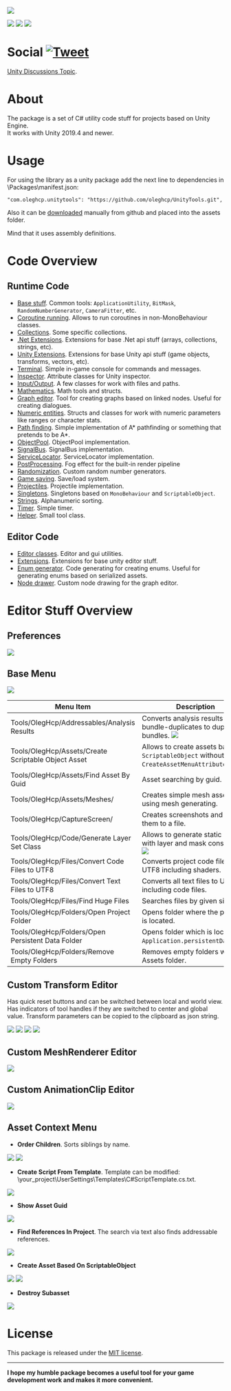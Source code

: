 ﻿[![](https://raw.githubusercontent.com/oleghcp/UnityTools/master/Other/Logo.png)](https://github.com/oleghcp/UnityTools)

[![](https://img.shields.io/badge/unity-2019.4%2B-teal)](https://unity.com)
[![](https://img.shields.io/github/last-commit/oleghcp/unitytools/master)](https://github.com/oleghcp/UnityTools/commits/master)
[![](https://img.shields.io/github/license/oleghcp/unitytools)](https://github.com/oleghcp/UnityTools/blob/master/LICENSE.md)

# Social [![Tweet](https://img.shields.io/twitter/url/http/shields.io.svg?style=social)](https://twitter.com/intent/tweet?text=Useful%20toolset%20for%20Unity%20&url=https://github.com/oleghcp/UnityTools&hashtags=unity,unitytools,csharp,asset,unityscript)
[Unity Discussions Topic](https://discussions.unity.com/t/oleghcp-unitytools/1486467).

# About

The package is a set of C# utility code stuff for projects based on Unity Engine.  
It works with Unity 2019.4 and newer.  

# Usage

For using the library as a unity package add the next line to dependencies in \Packages\manifest.json:

```
"com.oleghcp.unitytools": "https://github.com/oleghcp/UnityTools.git",
```

Also it can be [downloaded](https://github.com/oleghcp/UnityTools/archive/refs/heads/master.zip) manually from github and placed into the assets folder.  

Mind that it uses assembly definitions.

# Code Overview

## Runtime Code

* [Base stuff](https://github.com/oleghcp/UnityTools/tree/master/Code/Runtime/OlegHcp). Common tools: `ApplicationUtility`, `BitMask`, `RandomNumberGenerator`, `CameraFitter`, etc.
* [Coroutine running](https://github.com/oleghcp/UnityTools/tree/master/Code/Runtime/OlegHcp/Async). Allows to run coroutines in non-MonoBehaviour classes.
* [Collections](https://github.com/oleghcp/UnityTools/tree/master/Code/Runtime/OlegHcp/Collections). Some specific collections.
* [.Net Extensions](https://github.com/oleghcp/UnityTools/tree/master/Code/Runtime/OlegHcp/CSharp). Extensions for base .Net api stuff (arrays, collections, strings, etc).
* [Unity Extensions](https://github.com/oleghcp/UnityTools/tree/master/Code/Runtime/OlegHcp/Engine). Extensions for base Unity api stuff (game objects, transforms, vectors, etc).
* [Terminal](https://github.com/oleghcp/UnityTools/tree/master/Code/Runtime/OlegHcp/GameConsole). Simple in-game console for commands and messages.
* [Inspector](https://github.com/oleghcp/UnityTools/tree/master/Code/Runtime/OlegHcp/Inspector). Attribute classes for Unity inspector.
* [Input/Output](https://github.com/oleghcp/UnityTools/tree/master/Code/Runtime/OlegHcp/IO). A few classes for work with files and paths.
* [Mathematics](https://github.com/oleghcp/UnityTools/tree/master/Code/Runtime/OlegHcp/Mathematics). Math tools and structs.
* [Graph editor](https://github.com/oleghcp/UnityTools/tree/master/Code/Runtime/OlegHcp/NodeBased). Tool for creating graphs based on linked nodes. Useful for creating dialogues.
* [Numeric entities](https://github.com/oleghcp/UnityTools/tree/master/Code/Runtime/OlegHcp/NumericEntities). Structs and classes for work with numeric parameters like ranges or character stats.
* [Path finding](https://github.com/oleghcp/UnityTools/tree/master/Code/Runtime/OlegHcp/Pathfinding). Simple implementation of A* pathfinding or something that pretends to be A*.
* [ObjectPool](https://github.com/oleghcp/UnityTools/tree/master/Code/Runtime/OlegHcp/Pool). ObjectPool implementation.
* [SignalBus](https://github.com/oleghcp/UnityTools/tree/master/Code/Runtime/OlegHcp/Events). SignalBus implementation.
* [ServiceLocator](https://github.com/oleghcp/UnityTools/tree/master/Code/Runtime/OlegHcp/Managing). ServiceLocator implementation.
* [PostProcessing](https://github.com/oleghcp/UnityTools/tree/master/Code/Runtime/OlegHcp/PostProcessing). Fog effect for the built-in render pipeline
* [Randomization](https://github.com/oleghcp/UnityTools/tree/master/Code/Runtime/OlegHcp/Rng). Custom random number generators.
* [Game saving](https://github.com/oleghcp/UnityTools/tree/master/Code/Runtime/OlegHcp/SaveLoad). Save/load system.
* [Projectiles](https://github.com/oleghcp/UnityTools/tree/master/Code/Runtime/OlegHcp/Shooting). Projectile implementation.
* [Singletons](https://github.com/oleghcp/UnityTools/tree/master/Code/Runtime/OlegHcp/SingleScripts). Singletons based on `MonoBehaviour` and `ScriptableObject`.
* [Strings](https://github.com/oleghcp/UnityTools/tree/master/Code/Runtime/OlegHcp/Strings). Alphanumeric sorting.
* [Timer](https://github.com/oleghcp/UnityTools/tree/master/Code/Runtime/OlegHcp/Timers). Simple timer.
* [Helper](https://github.com/oleghcp/UnityTools/tree/master/Code/Runtime/OlegHcp/Tools). Small tool class.

## Editor Code

* [Editor classes](https://github.com/oleghcp/UnityTools/tree/master/Code/Editor). Editor and gui utilities.
* [Extensions](https://github.com/oleghcp/UnityTools/tree/master/Code/Editor/Engine). Extensions for base unity editor stuff.
* [Enum generator](https://github.com/oleghcp/UnityTools/tree/master/Code/Editor/CodeGenerating). Code generating for creating enums. Useful for generating enums based on serialized assets.
* [Node drawer](https://github.com/oleghcp/UnityTools/tree/master/Code/Editor/NodeBased). Custom node drawing for the graph editor.

# Editor Stuff Overview

## Preferences

![](https://raw.githubusercontent.com/oleghcp/UnityTools/master/_images/Preferences.png)

## Base Menu

![](https://raw.githubusercontent.com/oleghcp/UnityTools/master/_images/BaseMenu.png)

| Menu Item | Description |
| - | - |
| Tools/OlegHcp/Addressables/Analysis Results | Converts analysis results from bundle-duplicates to duplicate-bundles. ![](https://raw.githubusercontent.com/oleghcp/UnityTools/master/_images/Addressables1.png) |
| Tools/OlegHcp/Assets/Create Scriptable Object Asset | Allows to create assets based on `ScriptableObject` without `CreateAssetMenuAttribute`. ![](https://raw.githubusercontent.com/oleghcp/UnityTools/master/_images/CreateAsset2.png) |
| Tools/OlegHcp/Assets/Find Asset By Guid | Asset searching by guid. |
| Tools/OlegHcp/Assets/Meshes/ | Creates simple mesh assets using mesh generating. |
| Tools/OlegHcp/CaptureScreen/ | Creates screenshots and saves them to a file. |
| Tools/OlegHcp/Code/Generate Layer Set Class | Allows to generate static class with layer and mask constants. ![](https://raw.githubusercontent.com/oleghcp/UnityTools/master/_images/LayerSet1.png) |
| Tools/OlegHcp/Files/Convert Code Files to UTF8 | Converts project code files to UTF8 including shaders. |
| Tools/OlegHcp/Files/Convert Text Files to UTF8 | Converts all text files to UTF8 including code files. |
| Tools/OlegHcp/Files/Find Huge Files | Searches files by given size. |
| Tools/OlegHcp/Folders/Open Project Folder | Opens folder where the project is located. |
| Tools/OlegHcp/Folders/Open Persistent Data Folder | Opens folder which is located at `Application.persistentDataPath`. |
| Tools/OlegHcp/Folders/Remove Empty Folders | Removes empty folders within Assets folder. |

## Custom Transform Editor

Has quick reset buttons and can be switched between local and world view.  
Has indicators of tool handles if they are switched to center and global value.
Transform parameters can be copied to the clipboard as json string.

![](https://raw.githubusercontent.com/oleghcp/UnityTools/master/_images/Transform1.png)
![](https://raw.githubusercontent.com/oleghcp/UnityTools/master/_images/Transform2.png)
![](https://raw.githubusercontent.com/oleghcp/UnityTools/master/_images/Transform3.png)
![](https://raw.githubusercontent.com/oleghcp/UnityTools/master/_images/Transform4.png)

## Custom MeshRenderer Editor

![](https://raw.githubusercontent.com/oleghcp/UnityTools/master/_images/MeshRendererEditor.png)

## Custom AnimationClip Editor

![](https://raw.githubusercontent.com/oleghcp/UnityTools/master/_images/AnimationClipEditor.png)

## Asset Context Menu

- **Order Children**. Sorts siblings by name.

![](https://raw.githubusercontent.com/oleghcp/UnityTools/master/_images/OrderChildren1.png)
![](https://raw.githubusercontent.com/oleghcp/UnityTools/master/_images/OrderChildren2.png)

- **Create Script From Template**. Template can be modified: \your_project\UserSettings\Templates\C#ScriptTemplate.cs.txt.

![](https://raw.githubusercontent.com/oleghcp/UnityTools/master/_images/CreateScriptFromTemplate.png)

- **Show Asset Guid**

![](https://raw.githubusercontent.com/oleghcp/UnityTools/master/_images/ShowAssetGuid.png)

- **Find References In Project**. The search via text also finds addressable references.

![](https://raw.githubusercontent.com/oleghcp/UnityTools/master/_images/FindReferencesInProject.png)

- **Create Asset Based On ScriptableObject**

![](https://raw.githubusercontent.com/oleghcp/UnityTools/master/_images/CreateAsset1.png)
![](https://raw.githubusercontent.com/oleghcp/UnityTools/master/_images/CreateAsset2.png)

- **Destroy Subasset**

![](https://raw.githubusercontent.com/oleghcp/UnityTools/master/_images/DestroySubasset.png)

# License

This package is released under the [MIT license](https://github.com/oleghcp/UnityTools/blob/master/LICENSE.md).

---

**I hope my humble package becomes a useful tool for your game development work and makes it more convenient.**
